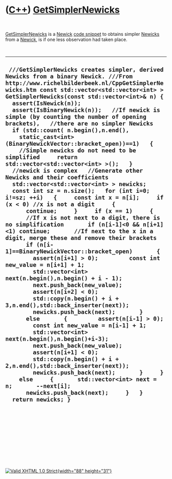 



 

 

 

 

 

([C++](Cpp.htm)) [GetSimplerNewicks](CppGetSimplerNewicks.htm)
==============================================================

 

[GetSimplerNewicks](CppGetSimplerNewicks.htm) is a
[Newick](CppNewick.htm) [code snippet](CppCodeSnippets.htm) to obtains
simpler [Newicks](CppNewick.htm) from a [Newick](CppNewick.htm), is if
one less observation had taken place.

 

  --------------------------------------------------------------------------------------------------------------------------------------------------------------------------------------------------------------------------------------------------------------------------------------------------------------------------------------------------------------------------------------------------------------------------------------------------------------------------------------------------------------------------------------------------------------------------------------------------------------------------------------------------------------------------------------------------------------------------------------------------------------------------------------------------------------------------------------------------------------------------------------------------------------------------------------------------------------------------------------------------------------------------------------------------------------------------------------------------------------------------------------------------------------------------------------------------------------------------------------------------------------------------------------------------------------------------------------------------------------------------------------------------------------------------------------------------------------------------------------------------------------------------------------------------------------------------------------------------------------------------------------------------------------------------------------------------------------------------------------------------------------------------------------------------------------------------------------------------------------------------------------------------------------------------------------
  ` ///GetSimplerNewicks creates simpler, derived Newicks from a binary Newick. ///From http://www.richelbilderbeek.nl/CppGetSimplerNewicks.htm const std::vector<std::vector<int> > GetSimplerNewicks(const std::vector<int>& n) {   assert(IsNewick(n));   assert(IsBinaryNewick(n));   //If newick is simple (by counting the number of opening brackets),   //there are no simpler Newicks   if (std::count( n.begin(),n.end(),     static_cast<int>(BinaryNewickVector::bracket_open))==1)   {     //Simple newicks do not need to be simplified     return std::vector<std::vector<int> >();   }   //newick is complex   //Generate other Newicks and their coefficients   std::vector<std::vector<int> > newicks;   const int sz = n.size();   for (int i=0; i!=sz; ++i)   {     const int x = n[i];     if (x < 0) //x is not a digit     {       continue;     }     if (x == 1)     {       //If x is not next to a digit, there is no simplification       if (n[i-1]<0 && n[i+1]<1) continue;       //If next to the x in a digit, merge these and remove their brackets       if (n[i-1]==BinaryNewickVector::bracket_open)       {         assert(n[i+1] > 0);         const int new_value = n[i+1] + 1;         std::vector<int> next(n.begin(),n.begin() + i - 1);         next.push_back(new_value);         assert(n[i+2] < 0);         std::copy(n.begin() + i + 3,n.end(),std::back_inserter(next));         newicks.push_back(next);       }       else       {         assert(n[i-1] > 0);         const int new_value = n[i-1] + 1;         std::vector<int> next(n.begin(),n.begin()+i-3);         next.push_back(new_value);         assert(n[i+1] < 0);         std::copy(n.begin() + i + 2,n.end(),std::back_inserter(next));         newicks.push_back(next);       }     }     else     {       std::vector<int> next = n;       --next[i];       newicks.push_back(next);     }   }   return newicks; }`
  --------------------------------------------------------------------------------------------------------------------------------------------------------------------------------------------------------------------------------------------------------------------------------------------------------------------------------------------------------------------------------------------------------------------------------------------------------------------------------------------------------------------------------------------------------------------------------------------------------------------------------------------------------------------------------------------------------------------------------------------------------------------------------------------------------------------------------------------------------------------------------------------------------------------------------------------------------------------------------------------------------------------------------------------------------------------------------------------------------------------------------------------------------------------------------------------------------------------------------------------------------------------------------------------------------------------------------------------------------------------------------------------------------------------------------------------------------------------------------------------------------------------------------------------------------------------------------------------------------------------------------------------------------------------------------------------------------------------------------------------------------------------------------------------------------------------------------------------------------------------------------------------------------------------------------------

 

 

 

 

 





 

[![Valid XHTML 1.0 Strict](valid-xhtml10.png){width="88"
height="31"}](http://validator.w3.org/check?uri=referer)
